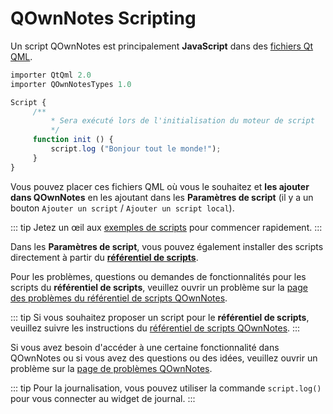 # QOwnNotes Scripting

Un script QOwnNotes est principalement **JavaScript** dans des [fichiers Qt QML](https://doc.qt.io/qt-5/qtqml-index.html).

```js
importer QtQml 2.0
importer QOwnNotesTypes 1.0

Script {
     /**
         * Sera exécuté lors de l'initialisation du moteur de script
         */
     function init () {
         script.log ("Bonjour tout le monde!");
     }
}
```

Vous pouvez placer ces fichiers QML où vous le souhaitez et **les ajouter dans QOwnNotes** en les ajoutant dans les **Paramètres de script** (il y a un bouton `Ajouter un script` / `Ajouter un script local`).

::: tip
Jetez un œil aux [exemples de scripts](https://github.com/pbek/QOwnNotes/blob/develop/docs/scripting/examples) pour commencer rapidement.
:::

Dans les **Paramètres de script**, vous pouvez également installer des scripts directement à partir du [**référentiel de scripts**](https://github.com/qownnotes/scripts).

Pour les problèmes, questions ou demandes de fonctionnalités pour les scripts du **référentiel de scripts**, veuillez ouvrir un problème sur la [page des problèmes du référentiel de scripts QOwnNotes](https://github.com/qownnotes/scripts/issues).

::: tip
Si vous souhaitez proposer un script pour le **référentiel de scripts**, veuillez suivre les instructions du [référentiel de scripts QOwnNotes](https://github.com/qownnotes/scripts).
:::

Si vous avez besoin d'accéder à une certaine fonctionnalité dans QOwnNotes ou si vous avez des questions ou des idées, veuillez ouvrir un problème sur la [page de problèmes QOwnNotes](https://github.com/pbek/QOwnNotes/issues).

::: tip
Pour la journalisation, vous pouvez utiliser la commande `script.log()` pour vous connecter au widget de journal.
:::